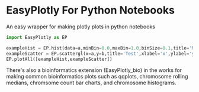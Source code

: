 # EasyPlotly For Python Notebooks
An easy wrapper for making plotly plots in python notebooks

```python
import EasyPlotly as EP

exampleHist = EP.hist(data=a,minBin=0.0,maxBin=1.0,binSize=0.1,title='MyHistogram',xlabel='a')
exampleScatter = EP.scattergl(x=a,y=b,title='Test',xlabel='x',ylabel='y')
EP.plotAll([exampleHist,exampleScatter])
```

There's also a bioinformatics extension (EasyPlotly_bio) in the works for making common bioinformatics plots such as qqplots, chromosome rolling medians, chromsome count bar charts, and chromosome histograms.
